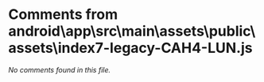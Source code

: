 # Comments from android\app\src\main\assets\public\assets\index7-legacy-CAH4-LUN.js

*No comments found in this file.*
